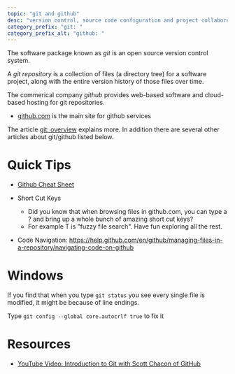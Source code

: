 ```yaml
---
topic: "git and github"
desc: "version control, source code configuration and project collaboration tools"
category_prefix: "git: "
category_prefix_alt: "github: "
---
```


The software package known as *git* is an open source version control system.  

A *git repository* is a collection of files (a directory tree) for a software project, along with the entire version history of those files over time.

The commerical company *github* provides web-based software and cloud-based hosting for git repositories.
* [github.com](https://github.com) is the main site for github services


The article [git: overview](/topics/git_overview/) explains more.  In addition there are several other articles about git/github listed below.

# Quick Tips

* [Github Cheat Sheet](https://education.github.com/git-cheat-sheet-education.pdf)

* Short Cut Keys
   * Did you know that when browsing files in github.com, you can type a ? and bring up a whole bunch of amazing short cut keys?
   * For example T is "fuzzy file search".  Have fun exploring all the rest.


* Code Navigation: <https://help.github.com/en/github/managing-files-in-a-repository/navigating-code-on-github>

# Windows

If you find that when you type `git status` you see every single file is modified, it might be because of line endings.

Type `git config --global core.autocrlf true` to fix it

# Resources

* [YouTube Video: Introduction to Git with Scott Chacon of GitHub](https://www.youtube.com/watch?reload=9&v=ZDR433b0HJY)


